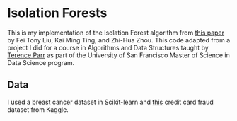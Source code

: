 # Isolation Forests

This is my implementation of the Isolation Forest algorithm from 
[this paper](https://www.researchgate.net/publication/224384174_Isolation_Forest) by Fei Tony Liu, Kai Ming Ting, 
and Zhi-Hua Zhou. This code adapted from a project I did for a course in Algorithms and Data Structures taught by [Terence Parr](https://github.com/parrt) as part of the University of San Francisco Master of Science in Data Science program.

## Data

I used a breast cancer dataset in Scikit-learn and [this](https://www.kaggle.com/mlg-ulb/creditcardfraud) credit card fraud dataset from Kaggle.
